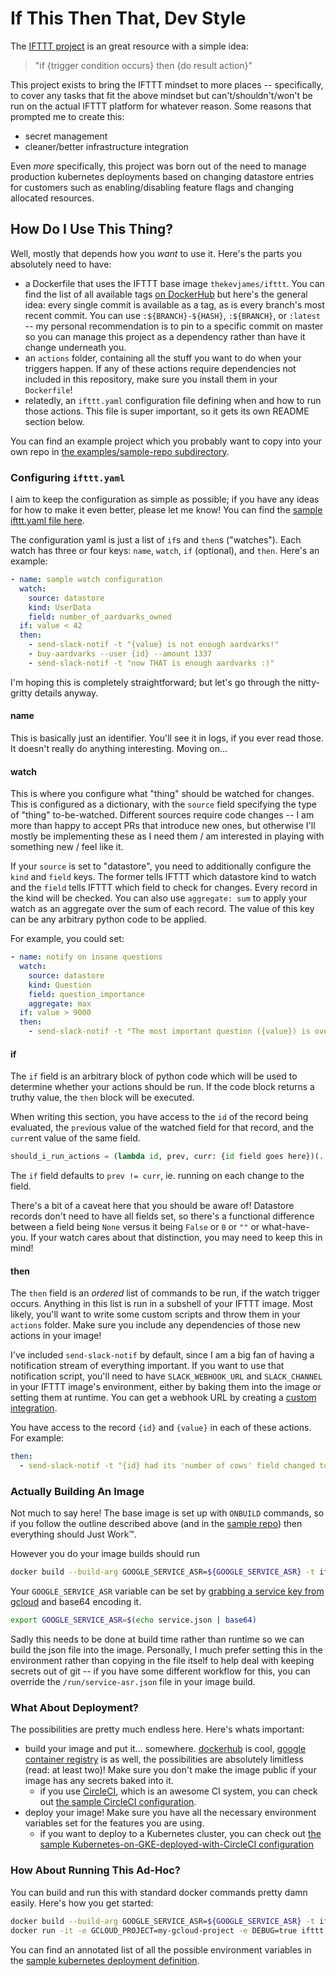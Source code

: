 # If This Then That, Dev Style
The [IFTTT project](https://ifttt.com/) is an great resource with a simple idea:

> "if {trigger condition occurs} then {do result action}"

This project exists to bring the IFTTT mindset to more places -- specifically,
to cover any tasks that fit the above mindset but can't/shouldn't/won't be run
on the actual IFTTT platform for whatever reason. Some reasons that prompted me
to create this:
- secret management
- cleaner/better infrastructure integration

Even _more_ specifically, this project was born out of the need to manage
production kubernetes deployments based on changing datastore entries for
customers such as enabling/disabling feature flags and changing allocated
resources.

## How Do I Use This Thing?
Well, mostly that depends how you _want_ to use it. Here's the parts you
absolutely need to have:
- a Dockerfile that uses the IFTTT base image `thekevjames/ifttt`. You can find
the list of all available tags [on DockerHub](https://hub.docker.com/r/thekevjames/ifttt/tags/)
but here's the general idea: every single commit is available as a tag, as is
every branch's most recent commit. You can use `:${BRANCH}-${HASH}`,
`:${BRANCH}`, or `:latest` -- my personal recommendation is to pin to a specific
commit on master so you can manage this project as a dependency rather than have
it change underneath you.
- an `actions` folder, containing all the stuff you want to do when your
triggers happen. If any of these actions require dependencies not included in
this repository, make sure you install them in your `Dockerfile`!
- relatedly, an `ifttt.yaml` configuration file defining when and how to run
those actions. This file is super important, so it gets its own README section
below.

You can find an example project which you probably want to copy into your own
repo in [the examples/sample-repo subdirectory](examples/sample-repo).

### Configuring `ifttt.yaml`
I aim to keep the configuration as simple as possible; if you have any ideas for
how to make it even better, please let me know! You can find the
[sample ifttt.yaml file here](examples/sample-repo/ifttt.yaml).

The configuration yaml is just a list of `if`s and `then`s ("watches"). Each
watch has three or four keys: `name`, `watch`, `if` (optional), and `then`.
Here's an example:

```yaml
- name: sample watch configuration
  watch:
    source: datastore
    kind: UserData
    field: number_of_aardvarks_owned
  if: value < 42
  then:
    - send-slack-notif -t "{value} is not enough aardvarks!"
    - buy-aardvarks --user {id} --amount 1337
    - send-slack-notif -t "now THAT is enough aardvarks :)"
```

I'm hoping this is completely straightforward; but let's go through the
nitty-gritty details anyway.

#### name
This is basically just an identifier. You'll see it in logs, if you ever read
those. It doesn't really do anything interesting. Moving on...

#### watch
This is where you configure what "thing" should be watched for changes. This is
configured as a dictionary, with the `source` field specifying the type of
"thing" to-be-watched. Different sources require code changes -- I am more than
happy to accept PRs that introduce new ones, but otherwise I'll mostly be
implementing these as I need them / am interested in playing with something new
/ feel like it.

If your `source` is set to "datastore", you need to additionally configure the
`kind` and `field` keys. The former tells IFTTT which datastore kind to watch
and the `field` tells IFTTT which field to check for changes. Every record in
the kind will be checked. You can also use `aggregate: sum` to apply your watch
as an aggregate over the sum of each record. The value of this key can be any
arbitrary python code to be applied.

For example, you could set:

```yaml
- name: notify on insane questions
  watch:
    source: datastore
    kind: Question
    field: question_importance
    aggregate: max
  if: value > 9000
  then:
    - send-slack-notif -t "The most important question ({value}) is over 9000!"
```

#### if
The `if` field is an arbitrary block of python code which will be used to
determine whether your actions should be run. If the code block returns a truthy
value, the `then` block will be executed.

When writing this section, you have access to the `id` of the record being
evaluated, the `prev`ious value of the watched field for that record, and the
`curr`ent value of the same field.

```python
should_i_run_actions = (lambda id, prev, curr: {id field goes here})(...)
```

The `if` field defaults to `prev != curr`, ie. running on each change to the
field.

There's a bit of a caveat here that you should be aware of! Datastore records
don't need to have all fields set, so there's a functional difference between
a field being `None` versus it being `False` or `0` or `""` or what-have-you.
If your watch cares about that distinction, you may need to keep this in mind!

#### then
The `then` field is an *ordered* list of commands to be run, if the watch
trigger occurs. Anything in this list is run in a subshell of your IFTTT image.
Most likely, you'll want to write some custom scripts and throw them in your
`actions` folder. Make sure you include any dependencies of those new actions
in your image!

I've included `send-slack-notif` by default, since I am a big fan of having a
notification stream of everything important. If you want to use that
notification script, you'll need to have `SLACK_WEBHOOK_URL` and
`SLACK_CHANNEL` in your IFTTT image's environment, either by baking them into
the image or setting them at runtime. You can get a webhook URL by creating a
[custom integration](https://slack.com/apps/A0F7XDUAZ-incoming-webhooks).

You have access to the record `{id}` and `{value}` in each of these actions.
For example:

```yaml
then:
  - send-slack-notif -t "{id} had its 'number of cows' field changed to {value}"
```

### Actually Building An Image
Not much to say here! The base image is set up with `ONBUILD` commands, so if
you follow the outline described above (and in the [sample repo](examples/sample-repo))
then everything should Just Work™.

However you do your image builds should run

```bash
docker build --build-arg GOOGLE_SERVICE_ASR=${GOOGLE_SERVICE_ASR} -t ifttt .
```

Your `GOOGLE_SERVICE_ASR` variable can be set by [grabbing a service key from gcloud](TODO)
and base64 encoding it.

```bash
export GOOGLE_SERVICE_ASR=$(echo service.json | base64)
```

Sadly this needs to be done at build time rather than runtime so we can build
the json file into the image. Personally, I much prefer setting this in the
environment rather than copying in the file itself to help deal with keeping
secrets out of git -- if you have some different workflow for this, you can
override the `/run/service-asr.json` file in your image build.

### What About Deployment?
The possibilities are pretty much endless here. Here's whats important:
- build your image and put it... somewhere. [dockerhub](https://hub.docker.com/)
is cool, [google container registry](gcr.io) is as well, the possibilities are
absolutely limitless (read: at least two)! Make sure you don't make the image
public if your image has any secrets baked into it.
    - if you use [CircleCI](https://circleci.com/), which is an awesome CI
    system, you can check out
    [the sample CircleCI configuration](examples/sample-circleci-build).
- deploy your image! Make sure you have all the necessary environment variables
set for the features you are using.
    - if you want to deploy to a Kubernetes cluster, you can check out
    [the sample Kubernetes-on-GKE-deployed-with-CircleCI configuration](examples/sample-gke)

### How About Running This Ad-Hoc?
You can build and run this with standard docker commands pretty damn easily.
Here's how you get started:

```bash
docker build --build-arg GOOGLE_SERVICE_ASR=${GOOGLE_SERVICE_ASR} -t ifttt .
docker run -it -e GCLOUD_PROJECT=my-gcloud-project -e DEBUG=true ifttt
```

You can find an annotated list of all the possible environment variables in the
[sample kubernetes deployment definition](examples/sample-gke/deployment.yaml).
